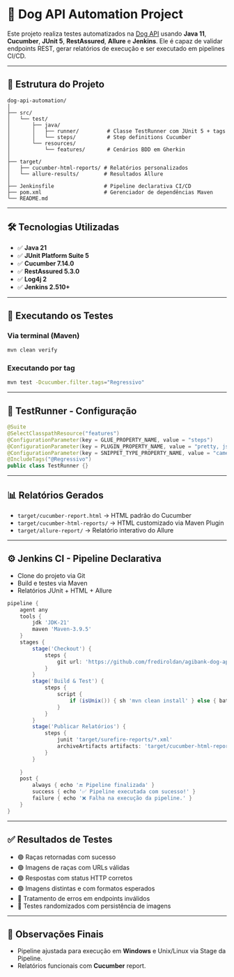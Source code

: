 
# 🐶 Dog API Automation Project

Este projeto realiza testes automatizados na [Dog API](https://dog.ceo/dog-api/documentation) usando **Java 11**, **Cucumber**, **JUnit 5**, **RestAssured**, **Allure** e **Jenkins**. Ele é capaz de validar endpoints REST, gerar relatórios de execução e ser executado em pipelines CI/CD.

---

## 📁 Estrutura do Projeto

```
dog-api-automation/
│
├── src/
│   └── test/
│       ├── java/
│       │   ├── runner/         # Classe TestRunner com JUnit 5 + tags
│       │   └── steps/          # Step definitions Cucumber
│       └── resources/
│           └── features/       # Cenários BDD em Gherkin
│
├── target/
│   ├── cucumber-html-reports/ # Relatórios personalizados
│   └── allure-results/        # Resultados Allure
│
├── Jenkinsfile                # Pipeline declarativa CI/CD
├── pom.xml                    # Gerenciador de dependências Maven
└── README.md
```

---

## 🛠️ Tecnologias Utilizadas

- ✅ **Java 21**
- ✅ **JUnit Platform Suite 5**
- ✅ **Cucumber 7.14.0**
- ✅ **RestAssured 5.3.0**
- ✅ **Log4j 2**
- ✅ **Jenkins 2.510+**

---

## 🚀 Executando os Testes

### Via terminal (Maven)

```bash
mvn clean verify
```

### Executando por tag

```bash
mvn test -Dcucumber.filter.tags="Regressivo"
```

---

## 🧪 TestRunner - Configuração

```java
@Suite
@SelectClasspathResource("features")
@ConfigurationParameter(key = GLUE_PROPERTY_NAME, value = "steps")
@ConfigurationParameter(key = PLUGIN_PROPERTY_NAME, value = "pretty, json:target/cucumber-report.json, html:target/cucumber-report.html")
@ConfigurationParameter(key = SNIPPET_TYPE_PROPERTY_NAME, value = "camelcase")
@IncludeTags("@Regressivo")
public class TestRunner {}
```

---

## 📊 Relatórios Gerados

- `target/cucumber-report.html` → HTML padrão do Cucumber
- `target/cucumber-html-reports/` → HTML customizado via Maven Plugin
- `target/allure-report/` → Relatório interativo do Allure

---

## ⚙️ Jenkins CI - Pipeline Declarativa

- Clone do projeto via Git
- Build e testes via Maven
- Relatórios JUnit + HTML + Allure

```groovy
pipeline {
    agent any
    tools {
        jdk 'JDK-21'
        maven 'Maven-3.9.5'
    }
    stages {
        stage('Checkout') {
            steps {
                git url: 'https://github.com/frediroldan/agibank-dog-api-automation.git', branch: 'main'
            }
        }
        stage('Build & Test') {
            steps {
                script {
                    if (isUnix()) { sh 'mvn clean install' } else { bat 'mvn clean install' }
                }
            }
        }
        stage('Publicar Relatórios') {
            steps {
                junit 'target/surefire-reports/*.xml'
                archiveArtifacts artifacts: 'target/cucumber-html-reports/**', fingerprint: true
            }
        }
        
    }
    post {
        always { echo '🔚 Pipeline finalizada' }
        success { echo '✅ Pipeline executada com sucesso!' }
        failure { echo '❌ Falha na execução da pipeline.' }
    }
}
```

---

## ✅ Resultados de Testes

- 🟢 Raças retornadas com sucesso
- 🟢 Imagens de raças com URLs válidas
- 🟢 Respostas com status HTTP corretos
- 🟢 Imagens distintas e com formatos esperados
- 🔴 Tratamento de erros em endpoints inválidos
- 🔄 Testes randomizados com persistência de imagens

---

## 📎 Observações Finais

- Pipeline ajustada para execução em **Windows** e Unix/Linux via Stage da Pipeline.
- Relatórios funcionais com **Cucumber** report.



